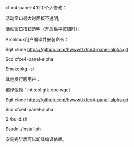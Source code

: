
xfce4-panel-4.12.0个人修改：

  活动窗口最大时面板不透明;

  活动窗口按钮透明（开启扁平按钮时）。


Archlinux用户编译并安装命令：

  $git clone https://github.com/hwwwt/xfce4-panel-alpha.git

  $cd xfce4-panel-alpha

  $makepkg -si


其他发行版用户：

  编译依赖：intltool gtk-doc wget

  $git clone https://github.com/hwwwt/xfce4-panel-alpha.git

  $cd xfce4-panel-alpha

  $./build.sh

  $sudo ./install.sh


  安装完毕后可以卸载编译依赖。

